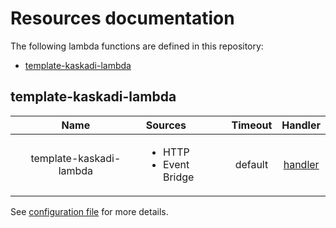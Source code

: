 # Resources documentation

The following lambda functions are defined in this repository:
- [template-kaskadi-lambda](#template-kaskadi-lambda)

## template-kaskadi-lambda <a name="template-kaskadi-lambda"></a>

|           Name          | Sources                                     | Timeout |                 Handler                 |
| :---------------------: | :------------------------------------------ | :-----: | :-------------------------------------: |
| template-kaskadi-lambda | <ul><li>HTTP</li><li>Event Bridge</li></ul> | default | [handler](./template-kaskadi-lambda.js) |

See [configuration file](./serverless.yml) for more details.